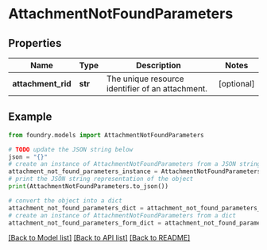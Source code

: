 # AttachmentNotFoundParameters

## Properties

Name | Type | Description | Notes
------------ | ------------- | ------------- | -------------
**attachment_rid** | **str** | The unique resource identifier of an attachment. | \[optional\]

## Example

```python
from foundry.models import AttachmentNotFoundParameters

# TODO update the JSON string below
json = "{}"
# create an instance of AttachmentNotFoundParameters from a JSON string
attachment_not_found_parameters_instance = AttachmentNotFoundParameters.from_json(json)
# print the JSON string representation of the object
print(AttachmentNotFoundParameters.to_json())

# convert the object into a dict
attachment_not_found_parameters_dict = attachment_not_found_parameters_instance.to_dict()
# create an instance of AttachmentNotFoundParameters from a dict
attachment_not_found_parameters_form_dict = attachment_not_found_parameters.from_dict(attachment_not_found_parameters_dict)
```

[\[Back to Model list\]](../README.md#documentation-for-models) [\[Back to API list\]](../README.md#documentation-for-api-endpoints) [\[Back to README\]](../README.md)
